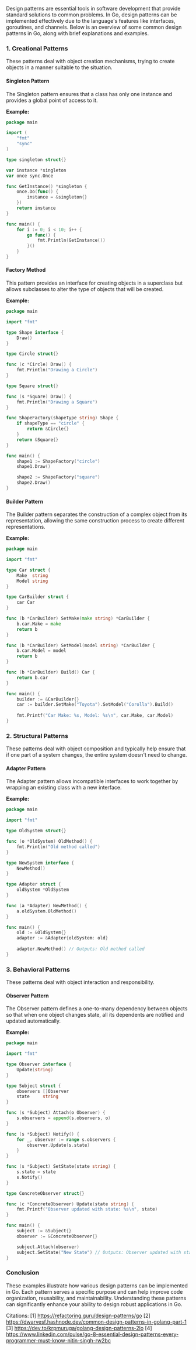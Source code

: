 Design patterns are essential tools in software development that provide standard solutions to common problems. In Go, design patterns can be implemented effectively due to the language's features like interfaces, goroutines, and channels. Below is an overview of some common design patterns in Go, along with brief explanations and examples.

### 1. Creational Patterns

These patterns deal with object creation mechanisms, trying to create objects in a manner suitable to the situation.

#### **Singleton Pattern**
The Singleton pattern ensures that a class has only one instance and provides a global point of access to it.

**Example:**
```go
package main

import (
    "fmt"
    "sync"
)

type singleton struct{}

var instance *singleton
var once sync.Once

func GetInstance() *singleton {
    once.Do(func() {
        instance = &singleton{}
    })
    return instance
}

func main() {
    for i := 0; i < 10; i++ {
        go func() {
            fmt.Println(GetInstance())
        }()
    }
}
```

#### **Factory Method**
This pattern provides an interface for creating objects in a superclass but allows subclasses to alter the type of objects that will be created.

**Example:**
```go
package main

import "fmt"

type Shape interface {
    Draw()
}

type Circle struct{}

func (c *Circle) Draw() {
    fmt.Println("Drawing a Circle")
}

type Square struct{}

func (s *Square) Draw() {
    fmt.Println("Drawing a Square")
}

func ShapeFactory(shapeType string) Shape {
    if shapeType == "circle" {
        return &Circle{}
    }
    return &Square{}
}

func main() {
    shape1 := ShapeFactory("circle")
    shape1.Draw()

    shape2 := ShapeFactory("square")
    shape2.Draw()
}
```

#### **Builder Pattern**
The Builder pattern separates the construction of a complex object from its representation, allowing the same construction process to create different representations.

**Example:**
```go
package main

import "fmt"

type Car struct {
    Make  string
    Model string
}

type CarBuilder struct {
    car Car
}

func (b *CarBuilder) SetMake(make string) *CarBuilder {
    b.car.Make = make
    return b
}

func (b *CarBuilder) SetModel(model string) *CarBuilder {
    b.car.Model = model
    return b
}

func (b *CarBuilder) Build() Car {
    return b.car
}

func main() {
    builder := &CarBuilder{}
    car := builder.SetMake("Toyota").SetModel("Corolla").Build()
    
    fmt.Printf("Car Make: %s, Model: %s\n", car.Make, car.Model)
}
```

### 2. Structural Patterns

These patterns deal with object composition and typically help ensure that if one part of a system changes, the entire system doesn't need to change.

#### **Adapter Pattern**
The Adapter pattern allows incompatible interfaces to work together by wrapping an existing class with a new interface.

**Example:**
```go
package main

import "fmt"

type OldSystem struct{}

func (o *OldSystem) OldMethod() {
    fmt.Println("Old method called")
}

type NewSystem interface {
    NewMethod()
}

type Adapter struct {
    oldSystem *OldSystem
}

func (a *Adapter) NewMethod() {
    a.oldSystem.OldMethod()
}

func main() {
    old := &OldSystem{}
    adapter := &Adapter{oldSystem: old}
    
    adapter.NewMethod() // Outputs: Old method called
}
```

### 3. Behavioral Patterns

These patterns deal with object interaction and responsibility.

#### **Observer Pattern**
The Observer pattern defines a one-to-many dependency between objects so that when one object changes state, all its dependents are notified and updated automatically.

**Example:**
```go
package main

import "fmt"

type Observer interface {
	Update(string)
}

type Subject struct {
	observers []Observer
	state     string
}

func (s *Subject) Attach(o Observer) {
	s.observers = append(s.observers, o)
}

func (s *Subject) Notify() {
	for _, observer := range s.observers {
		observer.Update(s.state)
	}
}

func (s *Subject) SetState(state string) {
	s.state = state
	s.Notify()
}

type ConcreteObserver struct{}

func (c *ConcreteObserver) Update(state string) {
	fmt.Printf("Observer updated with state: %s\n", state)
}

func main() {
	subject := &Subject{}
	observer := &ConcreteObserver{}

	subject.Attach(observer)
	subject.SetState("New State") // Outputs: Observer updated with state: New State
}
```

### Conclusion

These examples illustrate how various design patterns can be implemented in Go. Each pattern serves a specific purpose and can help improve code organization, reusability, and maintainability. Understanding these patterns can significantly enhance your ability to design robust applications in Go.

Citations:
[1] https://refactoring.guru/design-patterns/go
[2] https://dwarvesf.hashnode.dev/common-design-patterns-in-golang-part-1
[3] https://dev.to/krpmuruga/golang-design-patterns-2lo
[4] https://www.linkedin.com/pulse/go-8-essential-design-patterns-every-programmer-must-know-nitin-singh-rw2bc